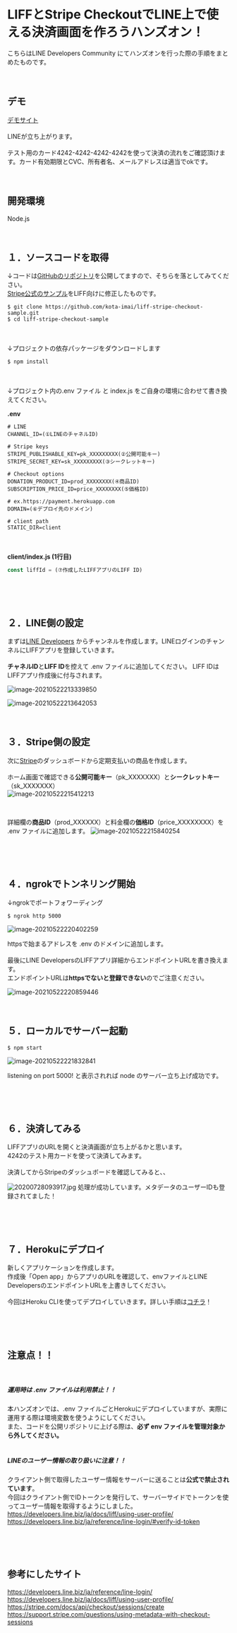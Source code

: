 # LIFFとStripe CheckoutでLINE上で使える決済画面を作ろうハンズオン！

こちらはLINE Developers Community にてハンズオンを行った際の手順をまとめたものです。
<br><br><br>

## デモ

[デモサイト](https://liff.line.me/1655194342-OBj3dG0j)<br><br>
LINEが立ち上がります。<br><br>
テスト用のカード4242-4242-4242-4242を使って決済の流れをご確認頂けます。カード有効期限とCVC、所有者名、メールアドレスは適当でokです。
<br><br><br>
## 開発環境
Node.js
<br><br><br>
## １．ソースコードを取得

↓コードは[GitHubのリポジトリ](https://github.com/kota-imai/liff-stripe-checkout-sample)を公開してますので、そちらを落としてみてください。<br>
[Stripe公式のサンプル](https://github.com/stripe-samples/checkout-subscription-and-add-on)をLIFF向けに修正したものです。

```
$ git clone https://github.com/kota-imai/liff-stripe-checkout-sample.git
$ cd liff-stripe-checkout-sample
```
<br><br>
↓プロジェクトの依存パッケージをダウンロードします

```
$ npm install
```
<br><br>
↓プロジェクト内の.env ファイル と index.js をご自身の環境に合わせて書き換えてください。

**.env**

```.env
# LINE
CHANNEL_ID=(①LINEのチャネルID)

# Stripe keys
STRIPE_PUBLISHABLE_KEY=pk_XXXXXXXXX(②公開可能キー)
STRIPE_SECRET_KEY=sk_XXXXXXXXX(③シークレットキー)

# Checkout options
DONATION_PRODUCT_ID=prod_XXXXXXXX(④商品ID)
SUBSCRIPTION_PRICE_ID=price_XXXXXXXX(⑤価格ID)

# ex.https://payment.herokuapp.com
DOMAIN=(⑥デプロイ先のドメイン)

# client path
STATIC_DIR=client
```
<br><br>
**client/index.js (1行目)**

```javascript
const liffId = (⑦作成したLIFFアプリのLIFF ID)
```
<br><br><br>
## ２．LINE側の設定

まずは[LINE Developers](https://developers.line.biz/ja/) からチャンネルを作成します。LINEログインのチャンネルにLIFFアプリを登録していきます。
<br><br>
**チャネルID**と**LIFF ID**を控えて .env ファイルに追加してください。
LIFF IDはLIFFアプリ作成後に付与されます。
<br>

![image-20210522213339850](https://user-images.githubusercontent.com/56163213/119226822-0cb18f00-bb46-11eb-9f5d-2491343eb5ad.png)

![image-20210522213642053](https://user-images.githubusercontent.com/56163213/119226859-24891300-bb46-11eb-9b02-f8709f0082b0.png)
<br><br><br>

## ３．Stripe側の設定

次に[Stripe](https://dashboard.stripe.com/dashboard)のダッシュボードから定期支払いの商品を作成します。
<br><br>
ホーム画面で確認できる**公開可能キー**（pk_XXXXXXX）と**シークレットキー**（sk_XXXXXXX）
<br>
![image-20210522215412213](https://user-images.githubusercontent.com/56163213/119227470-ffe26a80-bb48-11eb-953d-2d8a688c01a6.png)

<br>

詳細欄の**商品ID**（prod_XXXXXX）と料金欄の**価格ID**（price_XXXXXXXX）を .env ファイルに追加します。
![image-20210522215840254](https://user-images.githubusercontent.com/56163213/119227462-eb9e6d80-bb48-11eb-8773-b6a5f1898918.png)

<br><br><br>
## ４．ngrokでトンネリング開始

↓ngrokでポートフォワーディング

```
$ ngrok http 5000
```

![image-20210522220402259](https://user-images.githubusercontent.com/56163213/119227594-a7f83380-bb49-11eb-9b2e-e67a3cc98a0b.png)
<br>

httpsで始まるアドレスを .env のドメインに追加します。
<br><br>
最後にLINE DevelopersのLIFFアプリ詳細からエンドポイントURLを書き換えます。<br>
エンドポイントURLは**httpsでないと登録できない**のでご注意ください。

![image-20210522220859446](https://user-images.githubusercontent.com/56163213/119227727-5603dd80-bb4a-11eb-8753-e1e5c8b22c6a.png)
<br><br><br>

## ５．ローカルでサーバー起動

```
$ npm start
```

![image-20210522221832841](https://user-images.githubusercontent.com/56163213/119227992-ab8cba00-bb4b-11eb-9f4f-6b571df57fee.png)

listening on port 5000!  と表示されれば node のサーバー立ち上げ成功です。 




<br><br><br>


## ６．決済してみる

LIFFアプリのURLを開くと決済画面が立ち上がるかと思います。<br>
4242のテスト用カードを使って決済してみます。
<br><br>
決済してからStripeのダッシュボードを確認してみると、、

![20200728093917.jpg](https://qiita-image-store.s3.ap-northeast-1.amazonaws.com/0/594998/47bf7881-9853-bc57-c420-a4592150150b.jpeg)
処理が成功しています。メタデータのユーザーIDも登録されてました！


<br><br><br>


## ７．Herokuにデプロイ

新しくアプリケーションを作成します。
<br>
作成後「Open app」からアプリのURLを確認して、envファイルとLINE DevelopersのエンドポイントURLを上書きしてください。
<br><br>
今回はHeroku CLIを使ってデプロイしていきます。詳しい手順は[コチラ](https://devcenter.heroku.com/ja/articles/git)！


<br><br><br>





## 注意点！！

<br>

##### 運用時は .env ファイルは利用禁止！！

本ハンズオンでは、.env ファイルごとHerokuにデプロイしていますが、実際に運用する際は環境変数を使うようにしてください。<br>
また、コードを公開リポジトリに上げる際は、**必ず env ファイルを管理対象から外してください。**
<br><br>
##### LINEのユーザー情報の取り扱いに注意！！

クライアント側で取得したユーザー情報をサーバーに送ることは**公式で禁止されています**。<br>
今回はクライアント側でIDトークンを発行して、サーバーサイドでトークンを使ってユーザー情報を取得するようにしました。<br>
https://developers.line.biz/ja/docs/liff/using-user-profile/<br>
https://developers.line.biz/ja/reference/line-login/#verify-id-token<br>


<br><br><br>


## 参考にしたサイト

https://developers.line.biz/ja/reference/line-login/<br>
https://developers.line.biz/ja/docs/liff/using-user-profile/<br>
https://stripe.com/docs/api/checkout/sessions/create<br>
https://support.stripe.com/questions/using-metadata-with-checkout-sessions<br>



<br><br><br>